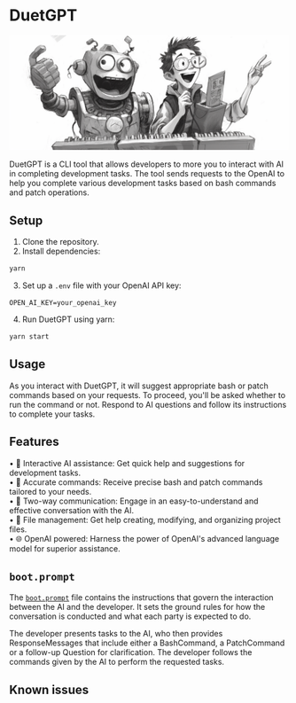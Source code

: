 # DuetGPT

![DuetGPT Logo](media/duetgpt.png)

DuetGPT is a CLI tool that allows developers to more you to interact with AI in completing development tasks. The tool sends requests to the OpenAI to help you complete various development tasks based on bash commands and patch operations.

## Setup

1. Clone the repository.
2. Install dependencies:

```bash
yarn
```

3. Set up a `.env` file with your OpenAI API key:

```
OPEN_AI_KEY=your_openai_key
```

4. Run DuetGPT using yarn:

```bash
yarn start
```

## Usage

As you interact with DuetGPT, it will suggest appropriate bash or patch commands based on your requests. To proceed, you'll be asked whether to run the command or not. Respond to AI questions and follow its instructions to complete your tasks.

## Features
                                                                                                                            
• 🤖 Interactive AI assistance: Get quick help and suggestions for development tasks.                                  
• 🎯 Accurate commands: Receive precise bash and patch commands tailored to your needs.                                
• 💬 Two-way communication: Engage in an easy-to-understand and effective conversation with the AI.                    
• 📁 File management: Get help creating, modifying, and organizing project files.                                      
• 🌐 OpenAI powered: Harness the power of OpenAI's advanced language model for superior assistance.                    
                                                                                                                      
## `boot.prompt`

The [`boot.prompt`](boot.prompt) file contains the instructions that govern the interaction between the AI and the developer. It sets the ground rules for how the conversation is conducted and what each party is expected to do.

The developer presents tasks to the AI, who then provides ResponseMessages that include either a BashCommand, a PatchCommand or a follow-up Question for clarification. The developer follows the commands given by the AI to perform the requested tasks.

## Known issues

